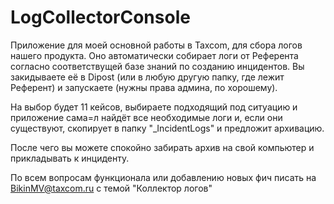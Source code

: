 # LogCollectorConsole

Приложение для моей основной работы в Taxcom, для сбора логов нашего продукта. 
Оно автоматически собирает логи от Референта согласно соответствущей базе знаний по созданию инцидентов.
Вы закидываете её в Dipost (или в любую другую папку, где лежит Референт) и запускаете (нужны права админа, по хорошему). 

На выбор будет 11 кейсов, выбираете подходящий под ситуацию и приложение сама=л найдёт все необходимые логи и, если они существуют, 
скопирует в папку "_IncidentLogs" и предложит архивацию.

После чего вы можете спокойно забирать архив на свой компьютер и прикладывать к инциденту. 

По всем вопросам функционала или добавлению новых фич писать на BikinMV@taxcom.ru с темой "Коллектор логов"
